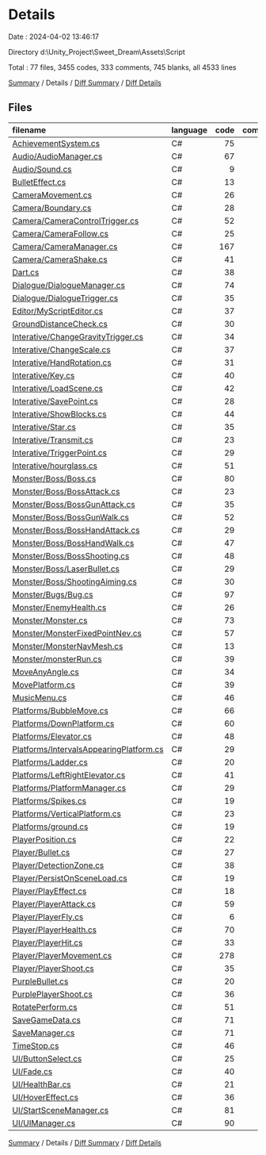 # Details

Date : 2024-04-02 13:46:17

Directory d:\\Unity_Project\\Sweet_Dream\\Assets\\Script

Total : 77 files,  3455 codes, 333 comments, 745 blanks, all 4533 lines

[Summary](results.md) / Details / [Diff Summary](diff.md) / [Diff Details](diff-details.md)

## Files
| filename | language | code | comment | blank | total |
| :--- | :--- | ---: | ---: | ---: | ---: |
| [AchievementSystem.cs](/AchievementSystem.cs) | C# | 75 | 9 | 18 | 102 |
| [Audio/AudioManager.cs](/Audio/AudioManager.cs) | C# | 67 | 0 | 15 | 82 |
| [Audio/Sound.cs](/Audio/Sound.cs) | C# | 9 | 0 | 3 | 12 |
| [BulletEffect.cs](/BulletEffect.cs) | C# | 13 | 1 | 3 | 17 |
| [CameraMovement.cs](/CameraMovement.cs) | C# | 26 | 0 | 6 | 32 |
| [Camera/Boundary.cs](/Camera/Boundary.cs) | C# | 28 | 5 | 6 | 39 |
| [Camera/CameraControlTrigger.cs](/Camera/CameraControlTrigger.cs) | C# | 52 | 0 | 10 | 62 |
| [Camera/CameraFollow.cs](/Camera/CameraFollow.cs) | C# | 25 | 3 | 6 | 34 |
| [Camera/CameraManager.cs](/Camera/CameraManager.cs) | C# | 167 | 0 | 38 | 205 |
| [Camera/CameraShake.cs](/Camera/CameraShake.cs) | C# | 41 | 0 | 6 | 47 |
| [Dart.cs](/Dart.cs) | C# | 38 | 2 | 8 | 48 |
| [Dialogue/DialogueManager.cs](/Dialogue/DialogueManager.cs) | C# | 74 | 4 | 18 | 96 |
| [Dialogue/DialogueTrigger.cs](/Dialogue/DialogueTrigger.cs) | C# | 35 | 1 | 7 | 43 |
| [Editor/MyScriptEditor.cs](/Editor/MyScriptEditor.cs) | C# | 37 | 0 | 6 | 43 |
| [GroundDistanceCheck.cs](/GroundDistanceCheck.cs) | C# | 30 | 3 | 6 | 39 |
| [Interative/ChangeGravityTrigger.cs](/Interative/ChangeGravityTrigger.cs) | C# | 34 | 2 | 9 | 45 |
| [Interative/ChangeScale.cs](/Interative/ChangeScale.cs) | C# | 37 | 2 | 8 | 47 |
| [Interative/HandRotation.cs](/Interative/HandRotation.cs) | C# | 31 | 0 | 6 | 37 |
| [Interative/Key.cs](/Interative/Key.cs) | C# | 40 | 2 | 6 | 48 |
| [Interative/LoadScene.cs](/Interative/LoadScene.cs) | C# | 42 | 2 | 11 | 55 |
| [Interative/SavePoint.cs](/Interative/SavePoint.cs) | C# | 28 | 2 | 9 | 39 |
| [Interative/ShowBlocks.cs](/Interative/ShowBlocks.cs) | C# | 44 | 5 | 9 | 58 |
| [Interative/Star.cs](/Interative/Star.cs) | C# | 35 | 2 | 7 | 44 |
| [Interative/Transmit.cs](/Interative/Transmit.cs) | C# | 23 | 0 | 7 | 30 |
| [Interative/TriggerPoint.cs](/Interative/TriggerPoint.cs) | C# | 29 | 3 | 4 | 36 |
| [Interative/hourglass.cs](/Interative/hourglass.cs) | C# | 51 | 0 | 13 | 64 |
| [Monster/Boss/Boss.cs](/Monster/Boss/Boss.cs) | C# | 80 | 2 | 14 | 96 |
| [Monster/Boss/BossAttack.cs](/Monster/Boss/BossAttack.cs) | C# | 23 | 10 | 6 | 39 |
| [Monster/Boss/BossGunAttack.cs](/Monster/Boss/BossGunAttack.cs) | C# | 35 | 3 | 10 | 48 |
| [Monster/Boss/BossGunWalk.cs](/Monster/Boss/BossGunWalk.cs) | C# | 52 | 4 | 7 | 63 |
| [Monster/Boss/BossHandAttack.cs](/Monster/Boss/BossHandAttack.cs) | C# | 29 | 10 | 13 | 52 |
| [Monster/Boss/BossHandWalk.cs](/Monster/Boss/BossHandWalk.cs) | C# | 47 | 19 | 8 | 74 |
| [Monster/Boss/BossShooting.cs](/Monster/Boss/BossShooting.cs) | C# | 48 | 24 | 20 | 92 |
| [Monster/Boss/LaserBullet.cs](/Monster/Boss/LaserBullet.cs) | C# | 29 | 2 | 3 | 34 |
| [Monster/Boss/ShootingAiming.cs](/Monster/Boss/ShootingAiming.cs) | C# | 30 | 3 | 8 | 41 |
| [Monster/Bugs/Bug.cs](/Monster/Bugs/Bug.cs) | C# | 97 | 8 | 17 | 122 |
| [Monster/EnemyHealth.cs](/Monster/EnemyHealth.cs) | C# | 26 | 1 | 7 | 34 |
| [Monster/Monster.cs](/Monster/Monster.cs) | C# | 73 | 0 | 12 | 85 |
| [Monster/MonsterFixedPointNev.cs](/Monster/MonsterFixedPointNev.cs) | C# | 57 | 6 | 7 | 70 |
| [Monster/MonsterNavMesh.cs](/Monster/MonsterNavMesh.cs) | C# | 13 | 49 | 4 | 66 |
| [Monster/monsterRun.cs](/Monster/monsterRun.cs) | C# | 39 | 8 | 10 | 57 |
| [MoveAnyAngle.cs](/MoveAnyAngle.cs) | C# | 34 | 4 | 7 | 45 |
| [MovePlatform.cs](/MovePlatform.cs) | C# | 39 | 8 | 8 | 55 |
| [MusicMenu.cs](/MusicMenu.cs) | C# | 46 | 0 | 10 | 56 |
| [Platforms/BubbleMove.cs](/Platforms/BubbleMove.cs) | C# | 66 | 2 | 12 | 80 |
| [Platforms/DownPlatform.cs](/Platforms/DownPlatform.cs) | C# | 60 | 6 | 12 | 78 |
| [Platforms/Elevator.cs](/Platforms/Elevator.cs) | C# | 48 | 2 | 7 | 57 |
| [Platforms/IntervalsAppearingPlatform.cs](/Platforms/IntervalsAppearingPlatform.cs) | C# | 29 | 2 | 9 | 40 |
| [Platforms/Ladder.cs](/Platforms/Ladder.cs) | C# | 20 | 0 | 6 | 26 |
| [Platforms/LeftRightElevator.cs](/Platforms/LeftRightElevator.cs) | C# | 41 | 2 | 11 | 54 |
| [Platforms/PlatformManager.cs](/Platforms/PlatformManager.cs) | C# | 29 | 4 | 5 | 38 |
| [Platforms/Spikes.cs](/Platforms/Spikes.cs) | C# | 19 | 2 | 6 | 27 |
| [Platforms/VerticalPlatform.cs](/Platforms/VerticalPlatform.cs) | C# | 23 | 14 | 6 | 43 |
| [Platforms/ground.cs](/Platforms/ground.cs) | C# | 19 | 2 | 6 | 27 |
| [PlayerPosition.cs](/PlayerPosition.cs) | C# | 22 | 2 | 8 | 32 |
| [Player/Bullet.cs](/Player/Bullet.cs) | C# | 27 | 1 | 4 | 32 |
| [Player/DetectionZone.cs](/Player/DetectionZone.cs) | C# | 38 | 2 | 8 | 48 |
| [Player/PersistOnSceneLoad.cs](/Player/PersistOnSceneLoad.cs) | C# | 19 | 0 | 3 | 22 |
| [Player/PlayEffect.cs](/Player/PlayEffect.cs) | C# | 18 | 1 | 6 | 25 |
| [Player/PlayerAttack.cs](/Player/PlayerAttack.cs) | C# | 59 | 11 | 8 | 78 |
| [Player/PlayerFly.cs](/Player/PlayerFly.cs) | C# | 6 | 0 | 2 | 8 |
| [Player/PlayerHealth.cs](/Player/PlayerHealth.cs) | C# | 70 | 16 | 14 | 100 |
| [Player/PlayerHit.cs](/Player/PlayerHit.cs) | C# | 33 | 3 | 10 | 46 |
| [Player/PlayerMovement.cs](/Player/PlayerMovement.cs) | C# | 278 | 22 | 41 | 341 |
| [Player/PlayerShoot.cs](/Player/PlayerShoot.cs) | C# | 35 | 3 | 10 | 48 |
| [PurpleBullet.cs](/PurpleBullet.cs) | C# | 20 | 0 | 7 | 27 |
| [PurplePlayerShoot.cs](/PurplePlayerShoot.cs) | C# | 36 | 3 | 8 | 47 |
| [RotatePerform.cs](/RotatePerform.cs) | C# | 51 | 2 | 7 | 60 |
| [SaveGameData.cs](/SaveGameData.cs) | C# | 71 | 0 | 24 | 95 |
| [SaveManager.cs](/SaveManager.cs) | C# | 71 | 0 | 15 | 86 |
| [TimeStop.cs](/TimeStop.cs) | C# | 46 | 2 | 7 | 55 |
| [UI/ButtonSelect.cs](/UI/ButtonSelect.cs) | C# | 25 | 1 | 3 | 29 |
| [UI/Fade.cs](/UI/Fade.cs) | C# | 40 | 2 | 8 | 50 |
| [UI/HealthBar.cs](/UI/HealthBar.cs) | C# | 21 | 0 | 4 | 25 |
| [UI/HoverEffect.cs](/UI/HoverEffect.cs) | C# | 36 | 1 | 10 | 47 |
| [UI/StartSceneManager.cs](/UI/StartSceneManager.cs) | C# | 81 | 4 | 23 | 108 |
| [UI/UIManager.cs](/UI/UIManager.cs) | C# | 90 | 12 | 19 | 121 |

[Summary](results.md) / Details / [Diff Summary](diff.md) / [Diff Details](diff-details.md)